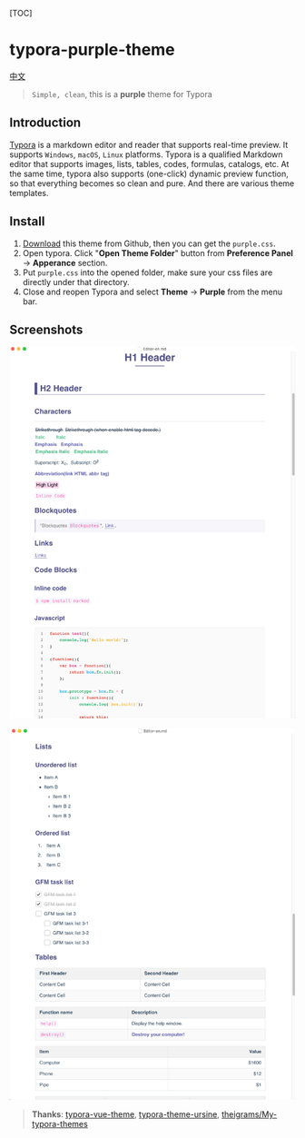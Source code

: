 [TOC]

# typora-purple-theme

[中文](README_CN.md)

> `Simple, clean`, this is a **purple** theme for Typora

## Introduction

[Typora](https://www.typora.io/) is a markdown editor and reader that supports real-time preview. It supports `Windows`, `macOS`, `Linux` platforms. Typora is a qualified Markdown editor that supports images, lists, tables, codes, formulas, catalogs, etc. At the same time, typora also supports (one-click) dynamic preview function, so that everything becomes so clean and pure. And there are various theme templates.

## Install

1. [Download](https://github.com/hliu202/typora-purple-theme) this theme from Github, then you can get the `purple.css`.
2. Open typora. Click "**Open Theme Folder**" button from **Preference Panel** → **Apperance** section.
3. Put `purple.css` into the opened folder, make sure your css files are directly under that directory.
4. Close and reopen Typora and select **Theme** → **Purple** from the menu bar.

## Screenshots

![shadow](ScreenShots/en/1.png)

![shadow](ScreenShots/en/2.png)



> **Thanks**: [typora-vue-theme](https://github.com/blinkfox/typora-vue-theme), [typora-theme-ursine](https://github.com/aCluelessDanny/typora-theme-ursine), [theigrams/My-typora-themes](https://github.com/theigrams/My-typora-themes)

